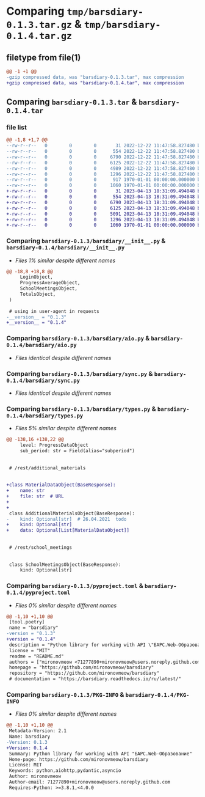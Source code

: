 # Comparing `tmp/barsdiary-0.1.3.tar.gz` & `tmp/barsdiary-0.1.4.tar.gz`

## filetype from file(1)

```diff
@@ -1 +1 @@
-gzip compressed data, was "barsdiary-0.1.3.tar", max compression
+gzip compressed data, was "barsdiary-0.1.4.tar", max compression
```

## Comparing `barsdiary-0.1.3.tar` & `barsdiary-0.1.4.tar`

### file list

```diff
@@ -1,8 +1,7 @@
--rw-r--r--   0        0        0       31 2022-12-22 11:47:58.827480 barsdiary-0.1.3/README.md
--rw-r--r--   0        0        0      554 2022-12-22 11:47:58.827480 barsdiary-0.1.3/barsdiary/__init__.py
--rw-r--r--   0        0        0     6790 2022-12-22 11:47:58.827480 barsdiary-0.1.3/barsdiary/aio.py
--rw-r--r--   0        0        0     6125 2022-12-22 11:47:58.827480 barsdiary-0.1.3/barsdiary/sync.py
--rw-r--r--   0        0        0     4989 2022-12-22 11:47:58.827480 barsdiary-0.1.3/barsdiary/types.py
--rw-r--r--   0        0        0     1296 2022-12-22 11:47:58.827480 barsdiary-0.1.3/pyproject.toml
--rw-r--r--   0        0        0      917 1970-01-01 00:00:00.000000 barsdiary-0.1.3/setup.py
--rw-r--r--   0        0        0     1060 1970-01-01 00:00:00.000000 barsdiary-0.1.3/PKG-INFO
+-rw-r--r--   0        0        0       31 2023-04-13 18:31:09.494048 barsdiary-0.1.4/README.md
+-rw-r--r--   0        0        0      554 2023-04-13 18:31:09.494048 barsdiary-0.1.4/barsdiary/__init__.py
+-rw-r--r--   0        0        0     6790 2023-04-13 18:31:09.494048 barsdiary-0.1.4/barsdiary/aio.py
+-rw-r--r--   0        0        0     6125 2023-04-13 18:31:09.494048 barsdiary-0.1.4/barsdiary/sync.py
+-rw-r--r--   0        0        0     5091 2023-04-13 18:31:09.494048 barsdiary-0.1.4/barsdiary/types.py
+-rw-r--r--   0        0        0     1296 2023-04-13 18:31:09.494048 barsdiary-0.1.4/pyproject.toml
+-rw-r--r--   0        0        0     1060 1970-01-01 00:00:00.000000 barsdiary-0.1.4/PKG-INFO
```

### Comparing `barsdiary-0.1.3/barsdiary/__init__.py` & `barsdiary-0.1.4/barsdiary/__init__.py`

 * *Files 1% similar despite different names*

```diff
@@ -18,8 +18,8 @@
     LoginObject,
     ProgressAverageObject,
     SchoolMeetingsObject,
     TotalsObject,
 )
 
 # using in user-agent in requests
-__version__ = "0.1.3"
+__version__ = "0.1.4"
```

### Comparing `barsdiary-0.1.3/barsdiary/aio.py` & `barsdiary-0.1.4/barsdiary/aio.py`

 * *Files identical despite different names*

### Comparing `barsdiary-0.1.3/barsdiary/sync.py` & `barsdiary-0.1.4/barsdiary/sync.py`

 * *Files identical despite different names*

### Comparing `barsdiary-0.1.3/barsdiary/types.py` & `barsdiary-0.1.4/barsdiary/types.py`

 * *Files 5% similar despite different names*

```diff
@@ -138,16 +138,22 @@
     level: ProgressDataObject
     sub_period: str = Field(alias="subperiod")
 
 
 # /rest/additional_materials
 
 
+class MaterialDataObject(BaseResponse):
+    name: str
+    file: str  # URL
+
+
 class AdditionalMaterialsObject(BaseResponse):
-    kind: Optional[str]  # 26.04.2021  todo
+    kind: Optional[str]
+    data: Optional[List[MaterialDataObject]]
 
 
 # /rest/school_meetings
 
 
 class SchoolMeetingsObject(BaseResponse):
     kind: Optional[str]
```

### Comparing `barsdiary-0.1.3/pyproject.toml` & `barsdiary-0.1.4/pyproject.toml`

 * *Files 0% similar despite different names*

```diff
@@ -1,10 +1,10 @@
 [tool.poetry]
 name = "barsdiary"
-version = "0.1.3"
+version = "0.1.4"
 description = "Python library for working with API \"БАРС.Web-Образование\""
 license = "MIT"
 readme = "README.md"
 authors = ["mironovmeow <71277890+mironovmeow@users.noreply.github.com>"]
 homepage = "https://github.com/mironovmeow/barsdiary"
 repository = "https://github.com/mironovmeow/barsdiary"
 # documentation = "https://barsdiary.readthedocs.io/ru/latest/"
```

### Comparing `barsdiary-0.1.3/PKG-INFO` & `barsdiary-0.1.4/PKG-INFO`

 * *Files 0% similar despite different names*

```diff
@@ -1,10 +1,10 @@
 Metadata-Version: 2.1
 Name: barsdiary
-Version: 0.1.3
+Version: 0.1.4
 Summary: Python library for working with API "БАРС.Web-Образование"
 Home-page: https://github.com/mironovmeow/barsdiary
 License: MIT
 Keywords: python,aiohttp,pydantic,asyncio
 Author: mironovmeow
 Author-email: 71277890+mironovmeow@users.noreply.github.com
 Requires-Python: >=3.8.1,<4.0.0
```

